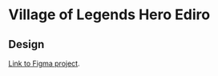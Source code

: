 # Village of Legends Hero Ediro

## Design

[Link to Figma project](https://www.figma.com/file/mUeiyfyuax5sNpKDVqcQQk/VoL-Hero-Editor?node-id=0%3A1).
